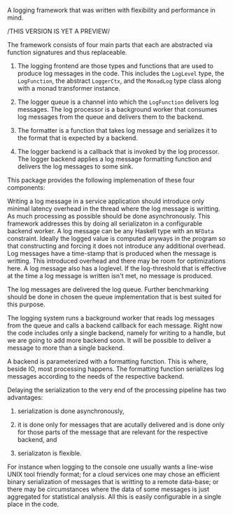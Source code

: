 A logging framework that was written with flexibility and performance
in mind.

/THIS VERSION IS YET A PREVIEW/

The framework consists of four main parts that each are abstracted
via function signatures and thus replaceable.

1.  The logging frontend are those types and functions that are used
    to produce log messages in the code. This includes the `LogLevel`
    type, the `LogFunction`, the abstract `LoggerCtx`, and the `MonadLog`
    type class along with a monad transformer instance.

2.  The logger queue is a channel into which the `LogFunction` delivers
    log messages. The log processor is a background worker that consumes
    log messages from the queue and delivers them to the backend.

3.  The formatter is a function that takes log message and serializes
    it to the format that is expected by a backend.

4.  The logger backend is a callback that is invoked by the log processor.
    The logger backend applies a log message formatting function and
    delivers the log messages to some sink.

This package provides the following implemenation of these four components:

Writing a log message in a service application should introduce only
minimal latency overhead in the thread where the log message is writting.
As much processing as possible should be done asynchronously.
This framework addresses this by doing all serializaton in a configurable
backend worker. A log message can be any Haskell type with an `NFData`
constraint. Ideally the logged value is computed anyways in the program so
that constructing and forcing it does not introduce any additional overhead.
Log messages have a time-stamp that is produced when the message is writting.
This introduced overhead and there may be room for optimizations here.
A log message also has a loglevel. If the log-threshold that is effective
at the time a log message is written isn't met, no message is produced.

The log messages are delivered the log queue. Further benchmarking should
be done in chosen the queue implementation that is best suited for this
purpose.

The logging system runs a background worker that reads log messages from
the queue and calls a backend callback for each message. Right now the
code includes only a single backend, namely for writing to a handle, but
we are going to add more backend soon. It will be possible to deliver a
message to more than a single backend.

A backend is parameterized with a formatting function. This is where, beside
IO, most processing happens. The formatting function serializes log
messages according to the needs of the respective backend.

Delaying the serialization to the very end of the processing pipeline has
two advantages:

1.  serialization is done asynchronously,

2.  it is done only for messages that are acutally delivered and is done
    only for those parts of the message that are relevant for the
    respective backend, and

3.  serializaton is flexible.

For instance when logging to the console one usually wants a line-wise UNIX
tool friendly format; for a cloud services one may chose an efficient
binary serialization of messages that is writting to a remote data-base;
or there may be circumstances where the data of some messages is just
aggregated for statistical analysis. All this is easily configurable in
a single place in the code.


